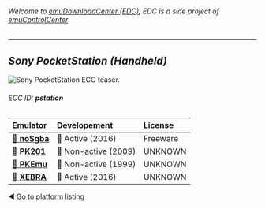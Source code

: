 ###### Welcome to [emuDownloadCenter (EDC)](https://github.com/PhoenixInteractiveNL/emuDownloadCenter/wiki/), EDC is a side project of [emuControlCenter](https://github.com/PhoenixInteractiveNL/emuControlCenter/wiki/)
***
## _Sony PocketStation (Handheld)_
![](https://raw.githubusercontent.com/wiki/PhoenixInteractiveNL/emuDownloadCenter/images_platform/ecc_pstation_teaser.png "Sony PocketStation ECC teaser.")
###### ECC ID: **pstation**

| Emulator   | Developement        | License     |
|:-----------|:--------------------|:------------|
| [:file_folder: **no$gba**](https://github.com/PhoenixInteractiveNL/emuDownloadCenter/wiki/Emulator-nogba#menu) | :large_blue_circle: Active (2016) | Freeware |
| [:file_folder: **PK201**](https://github.com/PhoenixInteractiveNL/emuDownloadCenter/wiki/Emulator-pk201#menu) | :red_circle: Non-active (2009) | UNKNOWN |
| [:file_folder: **PKEmu**](https://github.com/PhoenixInteractiveNL/emuDownloadCenter/wiki/Emulator-pkemu#menu) | :red_circle: Non-active (1999) | UNKNOWN |
| [:file_folder: **XEBRA**](https://github.com/PhoenixInteractiveNL/emuDownloadCenter/wiki/Emulator-xebra#menu) | :large_blue_circle: Active (2016) | UNKNOWN |

[:arrow_backward: Go to platform listing](https://github.com/PhoenixInteractiveNL/emuDownloadCenter/wiki/EDC-Platform-List)
